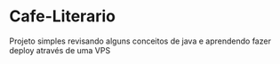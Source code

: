 # Cafe-Literario

Projeto simples revisando alguns conceitos de java e aprendendo fazer deploy através de uma VPS